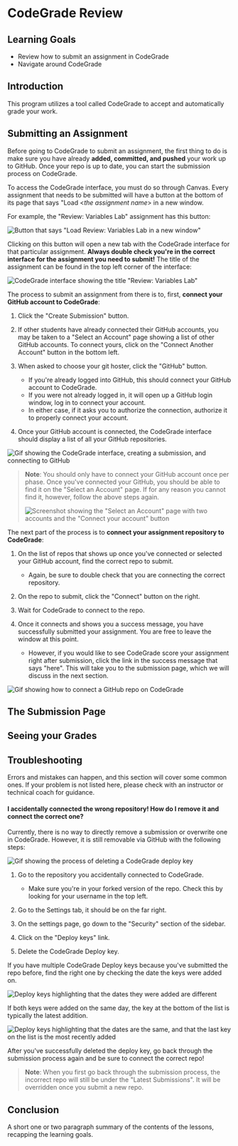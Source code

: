 # CodeGrade Review

## Learning Goals

- Review how to submit an assignment in CodeGrade
- Navigate around CodeGrade

## Introduction

This program utilizes a tool called CodeGrade to accept and automatically grade
your work.

## Submitting an Assignment

Before going to CodeGrade to submit an assignment, the first thing to do is make
sure you have already **added, committed, and pushed** your work up to GitHub.
Once your repo is up to date, you can start the submission process on CodeGrade.

To access the CodeGrade interface, you must do so through Canvas. Every
assignment that needs to be submitted will have a button at the bottom of its
page that says "Load <_the assignment name_> in a new window.

For example, the "Review: Variables Lab" assignment has this button:

![Button that says "Load Review: Variables Lab in a new window"](https://curriculum-content.s3.amazonaws.com/phase-1/codegrade-review/variables-lab-codegrade-button.png)

Clicking on this button will open a new tab with the CodeGrade interface for
that particular assignment. **Always double check you're in the correct
interface for the assignment you need to submit!** The title of the assignment
can be found in the top left corner of the interface:

![CodeGrade interface showing the title "Review: Variables Lab"](https://curriculum-content.s3.amazonaws.com/phase-1/codegrade-review/codegrade-assignment-header.png)

The process to submit an assignment from there is to, first, **connect your
GitHub account to CodeGrade**:

1. Click the "Create Submission" button.
1. If other students have already connected their GitHub accounts, you may be
   taken to a "Select an Account" page showing a list of other GitHub accounts.
   To connect yours, click on the "Connect Another Account" button in the bottom
   left.
1. When asked to choose your git hoster, click the "GitHub" button.

   - If you're already logged into GitHub, this should connect your GitHub
     account to CodeGrade.
   - If you were not already logged in, it will open up a GitHub login window,
     log in to connect your account.
   - In either case, if it asks you to authorize the connection, authorize it to
     properly connect your account.

1. Once your GitHub account is connected, the CodeGrade interface should display
   a list of all your GitHub repositories.

![Gif showing the CodeGrade interface, creating a submission, and connecting to GitHub](https://imgur.com/aXVrPtW.gif)

> **Note**: You should only have to connect your GitHub account once per phase.
> Once you've connected your GitHub, you should be able to find it on the
> "Select an Account" page. If for any reason you cannot find it, however,
> follow the above steps again.
>
> ![Screenshot showing the "Select an Account" page with two accounts and the "Connect your account" button](https://curriculum-content.s3.amazonaws.com/phase-1/codegrade-review/codegrade-select-account.png)

The next part of the process is to **connect your assignment repository to
CodeGrade**:

1. On the list of repos that shows up once you've connected or selected your
   GitHub account, find the correct repo to submit.

   - Again, be sure to double check that you are connecting the correct
     repository.

1. On the repo to submit, click the "Connect" button on the right.
1. Wait for CodeGrade to connect to the repo.
1. Once it connects and shows you a success message, you have successfully
   submitted your assignment. You are free to leave the window at this point.

   - However, if you would like to see CodeGrade score your assignment right
     after submission, click the link in the success message that says "here".
     This will take you to the submission page, which we will discuss in the
     next section.

![Gif showing how to connect a GitHub repo on CodeGrade](https://imgur.com/8hLcb3O.gif)

## The Submission Page

## Seeing your Grades

## Troubleshooting

Errors and mistakes can happen, and this section will cover some common ones. If
your problem is not listed here, please check with an instructor or technical
coach for guidance.

#### I accidentally connected the wrong repository! How do I remove it and connect the correct one?

Currently, there is no way to directly remove a submission or overwrite one in
CodeGrade. However, it is still removable via GitHub with the following steps:

![Gif showing the process of deleting a CodeGrade deploy key](https://imgur.com/bUB2dkM.gif)

1. Go to the repository you accidentally connected to CodeGrade.

   - Make sure you're in your forked version of the repo. Check this by looking
     for your username in the top left.

1. Go to the Settings tab, it should be on the far right.
1. On the settings page, go down to the "Security" section of the sidebar.
1. Click on the "Deploy keys" link.
1. Delete the CodeGrade Deploy key.

If you have multiple CodeGrade Deploy keys because you've submitted the repo
before, find the right one by checking the date the keys were added on.

![Deploy keys highlighting that the dates they were added are different](https://curriculum-content.s3.amazonaws.com/phase-1/codegrade-review/deploy-key-diff-date.png)

If both keys were added on the same day, the key at the bottom of the list is
typically the latest addition.

![Deploy keys highlighting that the dates are the same, and that the last key on the list is the most recently added](https://curriculum-content.s3.amazonaws.com/phase-1/codegrade-review/deploy-key-same-date.png)

After you've successfully deleted the deploy key, go back through the submission
process again and be sure to connect the correct repo!

> **Note**: When you first go back through the submission process, the incorrect
> repo will still be under the "Latest Submissions". It will be overridden once
> you submit a new repo.

## Conclusion

A short one or two paragraph summary of the contents of the lessons, recapping
the learning goals.
